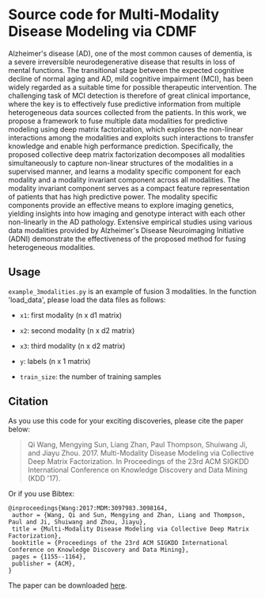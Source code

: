 # Source code for Multi-Modality Disease Modeling via CDMF
Alzheimer's disease (AD), one of the most common causes of dementia, is a severe irreversible neurodegenerative disease that results in loss of mental functions. The transitional stage between the expected cognitive decline of normal aging and AD, mild cognitive impairment (MCI), has been widely regarded as a suitable time for possible therapeutic intervention. The challenging task of MCI detection is therefore of great clinical importance, where the key is to effectively fuse predictive information from multiple heterogeneous data sources collected from the patients. In this work, we propose a framework to fuse multiple data modalities for predictive modeling using deep matrix factorization, which explores the non-linear interactions among the modalities and exploits such interactions to transfer knowledge and enable high performance prediction. Specifically, the proposed collective deep matrix factorization decomposes all modalities simultaneously to capture non-linear structures of the modalities in a supervised manner, and learns a modality specific component for each modality and a modality invariant component across all modalities. The modality invariant component serves as a compact feature representation of patients that has high predictive power. The modality specific components provide an effective means to explore imaging genetics, yielding insights into how imaging and genotype interact with each other non-linearly in the AD pathology. Extensive empirical studies using various data modalities provided by Alzheimer's Disease Neuroimaging Initiative (ADNI) demonstrate the effectiveness of the proposed method for fusing heterogeneous modalities.  

## Usage
`example_3modalities.py` is an example of fusion 3 modalities. In the function 'load_data', please load the data files as follows: 

- `x1`: first modality (n x d1 matrix)

- `x2`: second modality (n x d2 matrix)

- `x3`: third modality (n x d2 matrix)

- `y`: labels (n x 1 matrix)

- `train_size`: the number of training samples 


## Citation

As you use this code for your exciting discoveries, please cite the paper below:

> Qi Wang, Mengying Sun, Liang Zhan, Paul Thompson, Shuiwang Ji, and Jiayu Zhou. 2017. Multi-Modality Disease Modeling via Collective Deep Matrix Factorization. In Proceedings of the 23rd ACM SIGKDD International Conference on Knowledge Discovery and Data Mining (KDD '17). 

Or if you use Bibtex:

```
@inproceedings{Wang:2017:MDM:3097983.3098164,
 author = {Wang, Qi and Sun, Mengying and Zhan, Liang and Thompson, Paul and Ji, Shuiwang and Zhou, Jiayu},
 title = {Multi-Modality Disease Modeling via Collective Deep Matrix Factorization},
 booktitle = {Proceedings of the 23rd ACM SIGKDD International Conference on Knowledge Discovery and Data Mining},
 pages = {1155--1164},
 publisher = {ACM},
}
```

The paper can be downloaded [here](http://www.kdd.org/kdd2017/papers/view/multi-modality-disease-modeling-via-collective-deep-matrix-factorization). 

